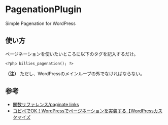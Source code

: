 # PagenationPlugin
Simple Pagenation for WordPress

## 使い方
ページネーションを使いたいところに以下のタグを記入するだけ。

```PHP:タグ
<?php billies_pagenation(); ?>
```
 
**（注）** ただし、WordPressのメインループの外でなければならない。
 
## 参考
- [関数リファレンス/paginate links](https://wpdocs.osdn.jp/%E9%96%A2%E6%95%B0%E3%83%AA%E3%83%95%E3%82%A1%E3%83%AC%E3%83%B3%E3%82%B9/paginate_links)
- [コピペでOK！WordPressでページネーションを実装する【WordPressカスタマイズ](https://naoyu.net/wordpress-pagination-customize/)
      
